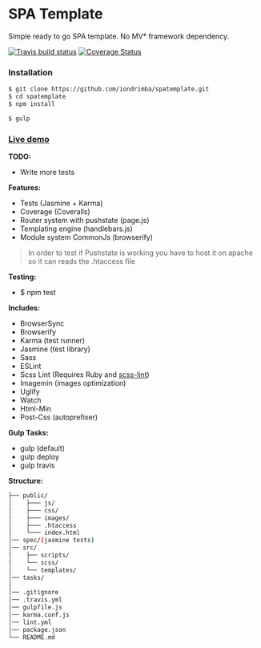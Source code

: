 # SPA Template 
Simple ready to go SPA template. No MV* framework dependency.

[![Travis build status](https://travis-ci.org/iondrimba/spatemplate.svg?branch=master)](https://travis-ci.org/iondrimba/spatemplate) [![Coverage Status](https://coveralls.io/repos/github/iondrimba/spatemplate/badge.svg?branch=master)](https://coveralls.io/github/iondrimba/spatemplate?branch=master)

### Installation

```sh
$ git clone https://github.com/iondrimba/spatemplate.git
$ cd spatemplate
$ npm install

$ gulp
```
### [Live demo]

__TODO:__

 * Write more tests

__Features:__

 * Tests (Jasmine + Karma)
 * Coverage (Coveralls)
 * Router system with pushstate (page.js)
 * Templating engine (handlebars.js)
 * Module system CommonJs (browserify)

> In order to test if Pushstate is working
> you have to host it on apache so it can reads the .htaccess file

__Testing:__
 * $ npm test

__Includes:__
  * BrowserSync
  * Browserify 
  * Karma (test runner)
  * Jasmine (test library)
  * Sass
  * ESLint
  * Scss Lint (Requires Ruby and [scss-lint])
  * Imagemin (images optimization)
  * Uglify
  * Watch
  * Html-Min
  * Post-Css (autoprefixer)

__Gulp Tasks:__

 * gulp (default)
 * gulp deploy
 * gulp travis

__Structure:__

````bash
├── public/
│    ├─── js/ 
│    ├─── css/ 
│    ├─── images/
│    ├─── .htaccess
│    └─── index.html
│── spec/(jasmine tests)
│── src/
│    ├── scripts/
│    └── scss/
│    └── templates/
│── tasks/
│
│── .gitignore
│── .travis.yml
│── gulpfile.js
│── karma.conf.js
│── lint.yml
│── package.json
└── README.md
````

[scss-lint]:<https://github.com/brigade/scss-lint#installation>
[Live demo]:<http://iondrimba.github.io/spatemplate/>
